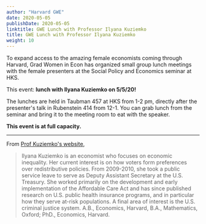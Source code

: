```yaml
---
author: "Harvard GWE"
date: 2020-05-05
publishDate: 2020-05-05
linktitle: GWE Lunch with Professor Ilyana Kuziemko
title: GWE Lunch with Professor Ilyana Kuziemko
weight: 10
---
```


To expand access to the amazing female economists coming through Harvard, Grad Women in Econ has organized small group lunch meetings with the female presenters at the Social Policy and Economics seminar at HKS.

This event: **lunch with Ilyana Kuziemko on 5/5/20!**

The lunches are held in Taubman 457 at HKS from 1-2 pm, directly after the presenter's talk in Rubenstein 414 from 12-1. You can grab lunch from the seminar and bring it to the meeting room to eat with the speaker.

**This event is at full capacity.**

---

From [Prof Kuziemko's website](https://chw.princeton.edu/people/ilyana-kuziemko),

> Ilyana Kuziemko is an economist who focuses on economic inequality.  Her current interest is on how voters form preferences over redistributive policies.  From 2009-2010, she took a public service leave to serve as Deputy Assistant Secretary at the U.S. Treasury.  She worked primarily on the development and early implementation of the Affordable Care Act and has since published research on U.S. public health insurance programs, and in particular how they serve at-risk populations.  A final area of interest is the U.S. criminal justice system.  A.B., Economics, Harvard, B.A., Mathematics, Oxford; PhD., Economics, Harvard.